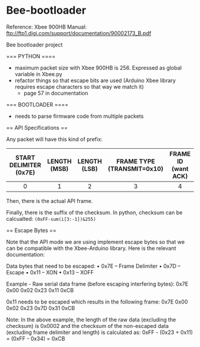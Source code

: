 Bee-bootloader
==============

Reference: Xbee 900HB Manual: ftp://ftp1.digi.com/support/documentation/90002173_B.pdf

Bee bootloader project

=== PYTHON ====
- maximum packet size with Xbee 900HB is 256. Expressed as global variable in Xbee.py
- refactor things so that escape bits are used (Arduino Xbee library requires escape characters so that way we match it)
  - page 57 in documentation

  
  
=== BOOTLOADER ====
- needs to parse firmware code from multiple packets


== API Specifications ==

Any packet will have this kind of prefix:

| START DELIMITER (0x7E) | LENGTH (MSB) | LENGTH (LSB)     | FRAME TYPE (TRANSMIT=0x10) | FRAME ID (want ACK) | 
|:----------------------:|:------------:|:----------------:|:--------------------------:|:-------------------:|
|           0            |      1       |        2         |            3               |          4          |


Then, there is the actual API frame.

Finally, there is the suffix of the checksum. In python, checksum can be calcualted: `(0xFF-sum(i[3:-1])&255)`

== Escape Bytes ==

Note that the API mode we are using implement escape bytes so that we can be compatible with the Xbee-Arduino library.
Here is the relevant documentation:

Data bytes that need to be escaped:
• 0x7E – Frame Delimiter
• 0x7D – Escape
• 0x11 – XON
• 0x13 – XOFF

Example -
Raw serial data frame (before escaping interfering bytes):
0x7E 0x00 0x02 0x23 0x11 0xCB

0x11 needs to be escaped which results in the following frame:
0x7E 0x00 0x02 0x23 0x7D 0x31 0xCB

Note: In the above example, the length of the raw data (excluding the checksum) is 0x0002 and the checksum of the non-escaped data (excluding frame delimiter and length) is calculated as:
0xFF - (0x23 + 0x11) = (0xFF - 0x34) = 0xCB

